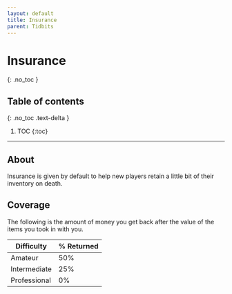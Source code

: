 ```yaml
---
layout: default
title: Insurance
parent: Tidbits
---
```


# Insurance
{: .no_toc }

## Table of contents
{: .no_toc .text-delta }

1. TOC
{:toc}

---

## About
Insurance is given by default to help new players retain a little bit of their inventory on death.

## Coverage
The following is the amount of money you get back after the value of the items you took in with you.

| Difficulty   | % Returned |
|--------------|------------|
| Amateur      | 50%        |
| Intermediate | 25%        |
| Professional | 0%         |
